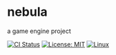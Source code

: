 # nebula
a game engine project

[![CI Status](https://github.com/jjsheets/nebula/workflows/CI/badge.svg?branch=main)](https://github.com/jjsheets/nebula/actions) [![License: MIT](https://img.shields.io/badge/License-MIT-yellow.svg)](https://opensource.org/licenses/MIT) [![Linux](https://svgshare.com/i/Zhy.svg)](https://svgshare.com/i/Zhy.svg)
